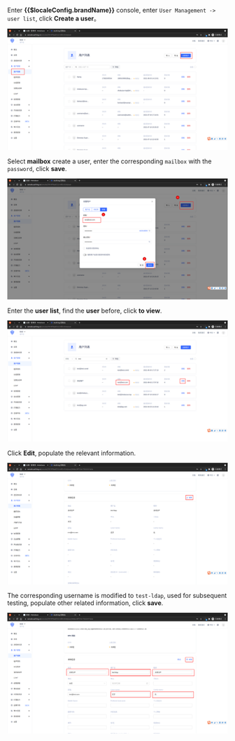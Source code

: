 <IntegrationDetailCard :title="`Create an LDAP test user in ${$localeConfig.brandName}`">

Enter **{{$localeConfig.brandName}}** console, enter `User Management -> user list`, click **Create a user**。

<img src="../../images/integration/ldap-metabase/2-1.png" class="md-img-padding" />

Select **mailbox** create a user, enter the corresponding `mailbox` with the `password`, click **save**.

<img src="../../images/integration/ldap-metabase/2-2.png" class="md-img-padding" />

Enter the **user list**, find the **user** before, click **to view**.

<img src="../../images/integration/ldap-metabase/2-4.png" class="md-img-padding" />

Click **Edit**, populate the relevant information.

<img src="../../images/integration/ldap-metabase/2-5.png" class="md-img-padding" />

The corresponding username is modified to `test-ldap`, used for subsequent testing, populate other related information, click **save**.

<img src="../../images/integration/ldap-metabase/2-6.png" class="md-img-padding" />

</IntegrationDetailCard>
